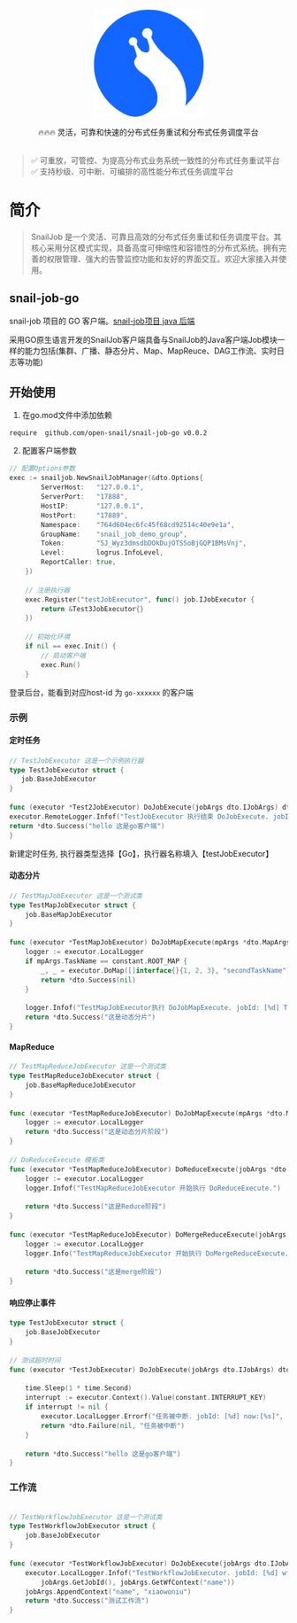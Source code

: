 <p align="center">
  <a href="https://snailjob.opensnail.com">
   <img alt="snail-job-Logo" src="doc/images/favicon.svg" width="200px">
  </a>
</p>

<p align="center">
    🔥🔥🔥 灵活，可靠和快速的分布式任务重试和分布式任务调度平台<br> <br/>
</p>

<p align="center">

> ✅️ 可重放，可管控、为提高分布式业务系统一致性的分布式任务重试平台 <br/>
> ✅️ 支持秒级、可中断、可编排的高性能分布式任务调度平台
</p>

# 简介

> SnailJob 是一个灵活、可靠且高效的分布式任务重试和任务调度平台。其核心采用分区模式实现，具备高度可伸缩性和容错性的分布式系统。拥有完善的权限管理、强大的告警监控功能和友好的界面交互。欢迎大家接入并使用。

## snail-job-go

snail-job 项目的 GO 客户端。[snail-job项目 java 后端](https://gitee.com/aizuda/snail-job)

采用GO原生语言开发的SnailJob客户端具备与SnailJob的Java客户端Job模块一样的能力包括(集群、广播、静态分片、Map、MapReuce、DAG工作流、实时日志等功能)

## 开始使用

1. 在go.mod文件中添加依赖
```shell
require  github.com/open-snail/snail-job-go v0.0.2
```
2. 配置客户端参数
```go
// 配置Options参数
exec := snailjob.NewSnailJobManager(&dto.Options{
		ServerHost:   "127.0.0.1",
		ServerPort:   "17888",
		HostIP:       "127.0.0.1",
		HostPort:     "17889",
		Namespace:    "764d604ec6fc45f68cd92514c40e9e1a",
		GroupName:    "snail_job_demo_group",
		Token:        "SJ_Wyz3dmsdbDOkDujOTSSoBjGQP1BMsVnj",
		Level:        logrus.InfoLevel,
		ReportCaller: true,
	})

    // 注册执行器
	exec.Register("testJobExecutor", func() job.IJobExecutor {
		return &Test3JobExecutor{}
	})

    // 初始化环境
	if nil == exec.Init() {
		// 启动客户端
		exec.Run()
	}
```
登录后台，能看到对应host-id 为 `go-xxxxxx` 的客户端

### 示例

#### 定时任务

```go
// TestJobExecutor 这是一个示例执行器
type TestJobExecutor struct {
   job.BaseJobExecutor
}

func (executor *Test2JobExecutor) DoJobExecute(jobArgs dto.IJobArgs) dto.ExecuteResult {
executor.RemoteLogger.Infof("TestJobExecutor 执行结束 DoJobExecute. jobId: [%d] now:[%s]", jobArgs.GetJobId(), time.Now().String())
return *dto.Success("hello 这是go客户端")
}

```

新建定时任务, 执行器类型选择【Go】，执行器名称填入【testJobExecutor】

#### 动态分片

```go
// TestMapJobExecutor 这是一个测试类
type TestMapJobExecutor struct {
	job.BaseMapJobExecutor
}

func (executor *TestMapJobExecutor) DoJobMapExecute(mpArgs *dto.MapArgs) dto.ExecuteResult {
	logger := executor.LocalLogger
	if mpArgs.TaskName == constant.ROOT_MAP {
		_, _ = executor.DoMap([]interface{}{1, 2, 3}, "secondTaskName")
		return *dto.Success(nil)
	}

	logger.Infof("TestMapJobExecutor执行 DoJobMapExecute. jobId: [%d] TaskName:[%s] ", mpArgs.GetJobId(), mpArgs.TaskName)
	return *dto.Success("这是动态分片")
}

```

#### MapReduce

```go
// TestMapReduceJobExecutor 这是一个测试类
type TestMapReduceJobExecutor struct {
	job.BaseMapReduceJobExecutor
}

func (executor *TestMapReduceJobExecutor) DoJobMapExecute(mpArgs *dto.MapArgs) dto.ExecuteResult {
	logger := executor.LocalLogger
	return *dto.Success("这是动态分片阶段")
}

// DoReduceExecute 模板类
func (executor *TestMapReduceJobExecutor) DoReduceExecute(jobArgs *dto.ReduceArgs) dto.ExecuteResult {
	logger := executor.LocalLogger
	logger.Infof("TestMapReduceJobExecutor 开始执行 DoReduceExecute.")

    return *dto.Success("这是Reduce阶段")
}

func (executor *TestMapReduceJobExecutor) DoMergeReduceExecute(jobArgs *dto.MergeReduceArgs) dto.ExecuteResult {
	logger := executor.LocalLogger
	logger.Info("TestMapReduceJobExecutor 开始执行 DoMergeReduceExecute.")

    return *dto.Success("这是merge阶段")
}

```

#### 响应停止事件

```go
type TestJobExecutor struct {
	job.BaseJobExecutor
}

// 测试超时时间
func (executor *TestJobExecutor) DoJobExecute(jobArgs dto.IJobArgs) dto.ExecuteResult {

	time.Sleep(1 * time.Second)
	interrupt := executor.Context().Value(constant.INTERRUPT_KEY)
	if interrupt != nil {
		executor.LocalLogger.Errorf("任务被中断. jobId: [%d] now:[%s]", jobArgs.GetJobId(), time.Now().String())
		return *dto.Failure(nil, "任务被中断")
	}
	
	return *dto.Success("hello 这是go客户端")
}

```

### 工作流

```go

// TestWorkflowJobExecutor 这是一个测试类
type TestWorkflowJobExecutor struct {
	job.BaseJobExecutor
}

func (executor *TestWorkflowJobExecutor) DoJobExecute(jobArgs dto.IJobArgs) dto.ExecuteResult {
	executor.LocalLogger.Infof("TestWorkflowJobExecutor. jobId: [%d] wfContext:[%+v]",
		jobArgs.GetJobId(), jobArgs.GetWfContext("name"))
	jobArgs.AppendContext("name", "xiaowoniu")
	return *dto.Success("测试工作流")
}

```